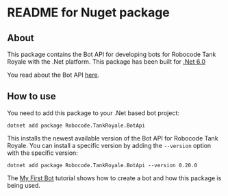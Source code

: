 # README for Nuget package

## About

This package contains the Bot API for developing bots for Robocode Tank Royale with the .Net platform.
This package has been built for [.Net 6.0](https://dotnet.microsoft.com/en-us/download/dotnet/6.0)

You read about the Bot API [here](https://robocode-dev.github.io/tank-royale/api/dotnet/).

## How to use

You need to add this package to your .Net based bot project:

    dotnet add package Robocode.TankRoyale.BotApi

This installs the newest available version of the Bot API for Robocode Tank Royale. You can install a specific version
by adding the `--version` option with the specific version:

    dotnet add package Robocode.TankRoyale.BotApi --version 0.20.0

The [My First Bot](https://robocode-dev.github.io/tank-royale/tutorial/dotnet/my-first-bot-for-dotnet.html) tutorial
shows how to create a bot and how this package is being used.